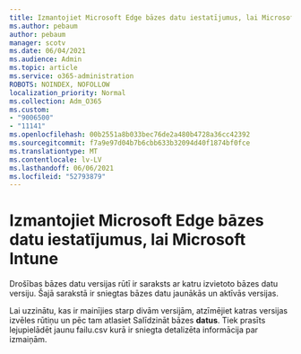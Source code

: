 ```yaml
---
title: Izmantojiet Microsoft Edge bāzes datu iestatījumus, lai Microsoft Intune
ms.author: pebaum
author: pebaum
manager: scotv
ms.date: 06/04/2021
ms.audience: Admin
ms.topic: article
ms.service: o365-administration
ROBOTS: NOINDEX, NOFOLLOW
localization_priority: Normal
ms.collection: Adm_O365
ms.custom:
- "9006500"
- "11141"
ms.openlocfilehash: 00b2551a8b033bec76de2a480b4728a36cc42392
ms.sourcegitcommit: f7a9e97d04b7b6cbb633b32094d40f1874bf0fce
ms.translationtype: MT
ms.contentlocale: lv-LV
ms.lasthandoff: 06/06/2021
ms.locfileid: "52793879"
---
```

# <a name="use-microsoft-edge-baseline-settings-for-microsoft-intune"></a>Izmantojiet Microsoft Edge bāzes datu iestatījumus, lai Microsoft Intune

Drošības bāzes datu versijas rūtī ir saraksts ar katru izvietoto bāzes datu versiju. Šajā sarakstā ir sniegtas bāzes datu jaunākās un aktīvās versijas.

Lai uzzinātu, kas ir mainījies starp divām versijām, atzīmējiet katras versijas izvēles rūtiņu un pēc tam atlasiet Salīdzināt bāzes **datus**. Tiek prasīts lejupielādēt jaunu failu.csv kurā ir sniegta detalizēta informācija par izmaiņām.